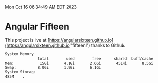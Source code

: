 Mon Oct 16 06:34:49 AM EDT 2023

# Angular Fifteen


This project is live at [https://angularsixteen.github.io](https://angularsixteen.github.io "fifteen!") thanks to Github.

```bash
System Memory
               total        used        free      shared  buff/cache   available
Mem:            15Gi       4.1Gi       2.6Gi       451Mi       8.5Gi        10Gi
Swap:          8.0Gi       1.9Gi       6.1Gi
System Storage
485M	.
```
